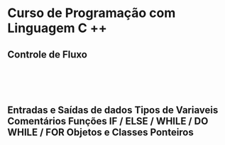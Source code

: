 #   Curso de  Programação com Linguagem C ++

<h2>Controle de Fluxo<h2>

<br><br>

 Entradas e Saídas de dados
 Tipos de Variaveis 
Comentários
Funções
IF / ELSE / WHILE / DO WHILE / FOR
Objetos e Classes
Ponteiros
  
  

